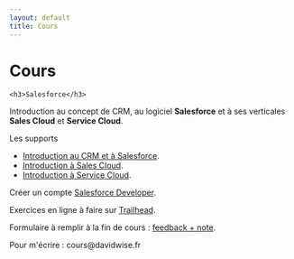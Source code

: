 ```yaml
---
layout: default
title: Cours
---
```


<div class="post">
	<h1 class="pageTitle">Cours</h1>

	<h3>Salesforce</h3>
  <p> Introduction au concept de CRM, au logiciel <b>Salesforce</b> et à ses verticales <b>Sales Cloud</b> et <b>Service Cloud</b>.</p> 

  <p>Les supports</p>
  <ul>
      <li><a href="https://pasteapp.com/p/2z1LoTAgUBo">Introduction au CRM et à Salesforce</a>.</li>
      <li><a href="https://pasteapp.com/p/WUBSrLZCEro">Introduction à Sales Cloud</a>.</li>
      <li><a href="https://pasteapp.com/p/jitUPJmBzr3">Introduction à Service Cloud</a>.</li>
  </ul>


   <p> Créer un compte <a href="https://developer.salesforce.com/signup/">Salesforce Developer</a>.</p>
   <p> Exercices en ligne à faire sur <a href="https://trailhead.salesforce.com/fr">Trailhead</a>.</p>
   <p> Formulaire à remplir à la fin de cours : <a href="https://davidwise.typeform.com/to/oh71xZ">feedback + note</a>.</p>
   <p> Pour m'écrire : cours@davidwise.fr </p>